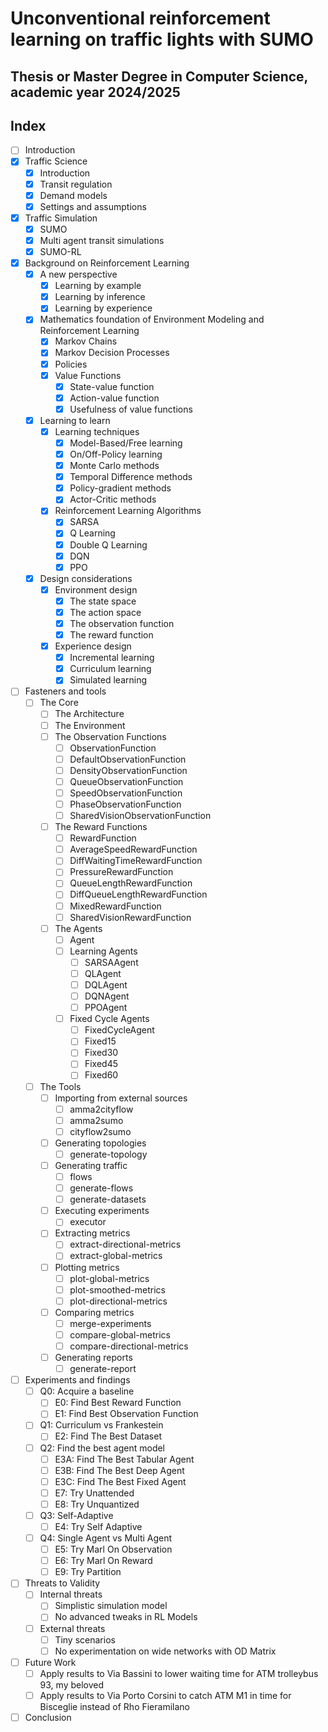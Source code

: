 # Unconventional reinforcement learning on traffic lights with SUMO

## Thesis or Master Degree in Computer Science, academic year 2024/2025

## Index

- [ ] Introduction
- [x] Traffic Science
  - [x] Introduction
  - [x] Transit regulation
  - [x] Demand models
  - [x] Settings and assumptions
- [x] Traffic Simulation
  - [x] SUMO
  - [x] Multi agent transit simulations
  - [x] SUMO-RL
- [x] Background on Reinforcement Learning
  - [x] A new perspective
    - [x] Learning by example
    - [x] Learning by inference
    - [x] Learning by experience
  - [x] Mathematics foundation of Environment Modeling and Reinforcement Learning
    - [x] Markov Chains
    - [x] Markov Decision Processes
    - [x] Policies
    - [x] Value Functions
      - [x] State-value function
      - [x] Action-value function
      - [x] Usefulness of value functions
  - [x] Learning to learn
    - [x] Learning techniques
      - [x] Model-Based/Free learning
      - [x] On/Off-Policy learning
      - [x] Monte Carlo methods
      - [x] Temporal Difference methods
      - [x] Policy-gradient methods
      - [x] Actor-Critic methods
    - [x] Reinforcement Learning Algorithms
      - [x] SARSA
      - [x] Q Learning
      - [x] Double Q Learning
      - [x] DQN
      - [x] PPO
  - [x] Design considerations
    - [x] Environment design
      - [x] The state space
      - [x] The action space
      - [x] The observation function
      - [x] The reward function
    - [x] Experience design
      - [x] Incremental learning
      - [x] Curriculum learning
      - [x] Simulated learning
- [ ] Fasteners and tools
  - [ ] The Core
    - [ ] The Architecture
    - [ ] The Environment
    - [ ] The Observation Functions
      - [ ] ObservationFunction
      - [ ] DefaultObservationFunction
      - [ ] DensityObservationFunction
      - [ ] QueueObservationFunction
      - [ ] SpeedObservationFunction
      - [ ] PhaseObservationFunction
      - [ ] SharedVisionObservationFunction
    - [ ] The Reward Functions
      - [ ] RewardFunction
      - [ ] AverageSpeedRewardFunction
      - [ ] DiffWaitingTimeRewardFunction
      - [ ] PressureRewardFunction
      - [ ] QueueLengthRewardFunction
      - [ ] DiffQueueLengthRewardFunction
      - [ ] MixedRewardFunction
      - [ ] SharedVisionRewardFunction
    - [ ] The Agents
      - [ ] Agent
      - [ ] Learning Agents
        - [ ] SARSAAgent
        - [ ] QLAgent
        - [ ] DQLAgent
        - [ ] DQNAgent
        - [ ] PPOAgent
      - [ ] Fixed Cycle Agents
        - [ ] FixedCycleAgent
        - [ ] Fixed15
        - [ ] Fixed30
        - [ ] Fixed45
        - [ ] Fixed60
  - [ ] The Tools
    - [ ] Importing from external sources
      - [ ] amma2cityflow
      - [ ] amma2sumo
      - [ ] cityflow2sumo
    - [ ] Generating topologies
      - [ ] generate-topology
    - [ ] Generating traffic
      - [ ] flows
      - [ ] generate-flows
      - [ ] generate-datasets
    - [ ] Executing experiments
      - [ ] executor
    - [ ] Extracting metrics
      - [ ] extract-directional-metrics
      - [ ] extract-global-metrics
    - [ ] Plotting metrics
      - [ ] plot-global-metrics
      - [ ] plot-smoothed-metrics
      - [ ] plot-directional-metrics
    - [ ] Comparing metrics
      - [ ] merge-experiments
      - [ ] compare-global-metrics
      - [ ] compare-directional-metrics
    - [ ] Generating reports
      - [ ] generate-report
- [ ] Experiments and findings
  - [ ] Q0: Acquire a baseline
    - [ ] E0: Find Best Reward Function
    - [ ] E1: Find Best Observation Function
  - [ ] Q1: Curriculum vs Frankestein
    - [ ] E2: Find The Best Dataset
  - [ ] Q2: Find the best agent model
    - [ ] E3A: Find The Best Tabular Agent
    - [ ] E3B: Find The Best Deep Agent
    - [ ] E3C: Find The Best Fixed Agent
    - [ ] E7: Try Unattended
    - [ ] E8: Try Unquantized
  - [ ] Q3: Self-Adaptive
    - [ ] E4: Try Self Adaptive
  - [ ] Q4: Single Agent vs Multi Agent
    - [ ] E5: Try Marl On Observation
    - [ ] E6: Try Marl On Reward
    - [ ] E9: Try Partition
- [ ] Threats to Validity
  - [ ] Internal threats
    - [ ] Simplistic simulation model
    - [ ] No advanced tweaks in RL Models
  - [ ] External threats
    - [ ] Tiny scenarios
    - [ ] No experimentation on wide networks with OD Matrix
- [ ] Future Work
  - [ ] Apply results to Via Bassini to lower waiting time for ATM trolleybus 93, my beloved
  - [ ] Apply results to Via Porto Corsini to catch ATM M1 in time for Bisceglie instead of Rho Fieramilano
- [ ] Conclusion
